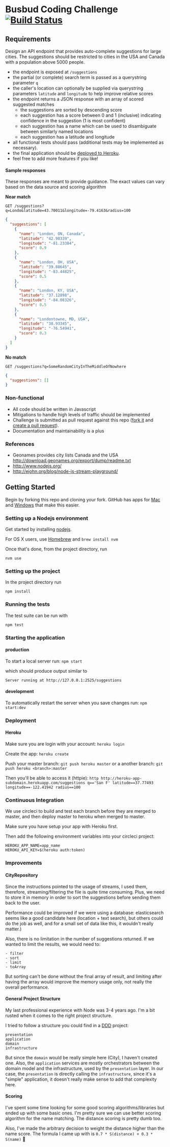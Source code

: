 # Busbud Coding Challenge [![Build Status](https://circleci.com/gh/busbud/coding-challenge-backend-c/tree/master.png?circle-token=6e396821f666083bc7af117113bdf3a67523b2fd)](https://circleci.com/gh/busbud/coding-challenge-backend-c)

## Requirements

Design an API endpoint that provides auto-complete suggestions for large cities.
The suggestions should be restricted to cities in the USA and Canada with a population above 5000 people.

- the endpoint is exposed at `/suggestions`
- the partial (or complete) search term is passed as a querystring parameter `q`
- the caller's location can optionally be supplied via querystring parameters `latitude` and `longitude` to help improve relative scores
- the endpoint returns a JSON response with an array of scored suggested matches
    - the suggestions are sorted by descending score
    - each suggestion has a score between 0 and 1 (inclusive) indicating confidence in the suggestion (1 is most confident)
    - each suggestion has a name which can be used to disambiguate between similarly named locations
    - each suggestion has a latitude and longitude
- all functional tests should pass (additional tests may be implemented as necessary).
- the final application should be [deployed to Heroku](https://devcenter.heroku.com/articles/getting-started-with-nodejs).
- feel free to add more features if you like!

#### Sample responses

These responses are meant to provide guidance. The exact values can vary based on the data source and scoring algorithm

**Near match**

    GET /suggestions?q=Londo&latitude=43.70011&longitude=-79.4163&radius=100

```json
{
  "suggestions": [
    {
      "name": "London, ON, Canada",
      "latitude": "42.98339",
      "longitude": "-81.23304",
      "score": 0.9
    },
    {
      "name": "London, OH, USA",
      "latitude": "39.88645",
      "longitude": "-83.44825",
      "score": 0.5
    },
    {
      "name": "London, KY, USA",
      "latitude": "37.12898",
      "longitude": "-84.08326",
      "score": 0.5
    },
    {
      "name": "Londontowne, MD, USA",
      "latitude": "38.93345",
      "longitude": "-76.54941",
      "score": 0.3
    }
  ]
}
```

**No match**

    GET /suggestions?q=SomeRandomCityInTheMiddleOfNowhere

```json
{
  "suggestions": []
}
```


### Non-functional

- All code should be written in Javascript
- Mitigations to handle high levels of traffic should be implemented
- Challenge is submitted as pull request against this repo ([fork it](https://help.github.com/articles/fork-a-repo/) and [create a pull request](https://help.github.com/articles/creating-a-pull-request-from-a-fork/)).
- Documentation and maintainability is a plus

### References

- Geonames provides city lists Canada and the USA http://download.geonames.org/export/dump/readme.txt
- http://www.nodejs.org/
- http://ejohn.org/blog/node-js-stream-playground/


## Getting Started

Begin by forking this repo and cloning your fork. GitHub has apps for [Mac](http://mac.github.com/) and
[Windows](http://windows.github.com/) that make this easier.

### Setting up a Nodejs environment

Get started by installing [nodejs](http://www.nodejs.org).

For OS X users, use [Homebrew](http://brew.sh) and `brew install nvm`

Once that's done, from the project directory, run

```
nvm use
```

### Setting up the project

In the project directory run

```
npm install
```

### Running the tests

The test suite can be run with

```
npm test
```

### Starting the application

#### production

To start a local server run: `npm start`

which should produce output similar to

```
Server running at http://127.0.0.1:2525/suggestions
```

#### development

To automatically restart the server when you save changes run: `npm start:dev`


### Deployment

#### Heroku

Make sure you are login with your account: `heroku login`

Create the app: `heroku create`

Push your master branch: `git push heroku master` or a another branch: `git push heroku <branch>:master`

Then you'll be able to access it (httpie): `http http://heroku-app-subdomain.herokuapp.com/suggestions q=='San F' latitude==37.77493 longitude==-122.41942 radius==100`


### Continuous Integration

We use circleci to build and test each branch before they are merged to master, and then deploy master to heroku when merged to master.

Make sure you have setup your app with Heroku first.

Then add the following environment variables into your circleci project:
```
HEROKU_APP_NAME=app_name
HEROKU_API_KEY=$(heroku auth:token)
```


### Improvements

#### CityRepository

Since the instructions pointed to the usage of streams, I used them, therefore, streaming/filtering the file is quite time consuming. Plus, we need to store it in memory in order to sort the suggestions before sending them back to the user. 

Performance could be improved if we were using a database: elasticsearch seems like a good candidate here (location + text search), but others could do the job as well, and for a small set of data like this, it wouldn't really matter.)

Also, there is no limitation in the number of suggestions returned. If we wanted to limit the results, we would need to:
```
- filter
- sort
- limit
- toArray
```
But sorting can't be done without the final array of result, and limiting after having the array would improve the memory usage only, not really the overall performance.

#### General Project Structure

My last professional experience with Node was 3-4 years ago. I'm a bit rusted when it comes to the right project structure.

I tried to follow a structure you could find in a [DDD](https://en.wikipedia.org/wiki/Domain-driven_design) project:

```
presentation
application
domain
infrastructure
```

But since the `domain` would be really simple here (City), I haven't created one. Also, the `application` services are mostly orchestrators between the domain model and the infrastructure, used by the `presentation` layer. In our case, the `presentation` is directly calling the `infrastructure`, since it's a "simple" application, it doesn't really make sense to add that complexity here.


#### Scoring

I've spent some time looking for some good scoring algorithms/libraries but ended up with some basic ones. I'm pretty sure we can use better scoring algorithm for the name matching. The distance scoring is pretty dumb too.

Also, I've made the arbitrary decision to weight the distance higher than the name score. The formula I came up with is `0.7 * S(distance) + 0.3 * S(name)` :shrug:
